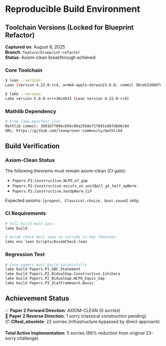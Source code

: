 # Reproducible Build Environment

## Toolchain Versions (Locked for Blueprint Refactor)

**Captured on**: August 9, 2025  
**Branch**: `feature/blueprint-refactor`  
**Status**: Axiom-clean breakthrough achieved

### Core Toolchain
```bash
$ lean --version
Lean (version 4.22.0-rc4, arm64-apple-darwin23.6.0, commit 30ceb3260d7d7536092fedff969b4b2e8de7f942, Release)

$ lake --version  
Lake version 5.0.0-src+30ceb32 (Lean version 4.22.0-rc4)
```

### Mathlib Dependency
```bash
# From lake-manifest.json
Mathlib commit: 389167789bc65bc09a25b0e7170451d8fdb66c84
URL: https://github.com/leanprover-community/mathlib4
```

## Build Verification

### Axiom-Clean Status
The following theorems must remain axiom-clean (CI gate):
- `Papers.P2.Constructive.WLPO_of_gap`
- `Papers.P2.Constructive.exists_on_unitBall_gt_half_opNorm` 
- `Papers.P2.Constructive.hasOpNorm_CLF`

Expected axioms: `[propext, Classical.choice, Quot.sound]` only.

### CI Requirements
```bash
# Full build must pass
lake build

# Axiom check must show no sorryAx in key theorems
lake env lean Scripts/AxiomCheck.lean
```

### Regression Test
```bash
# Core papers must build successfully
lake build Papers.P1_GBC.Statement
lake build Papers.P2_BidualGap.Constructive.Ishihara  
lake build Papers.P2_BidualGap.WLPO_Equiv_Gap
lake build Papers.P3_2CatFramework.Basic
```

## Achievement Status

✅ **Paper 2 Forward Direction**: AXIOM-CLEAN (0 sorries)  
🔧 **Paper 2 Reverse Direction**: 1 sorry (classical construction pending)  
📦 **CReal_obsolete**: 22 sorries (infrastructure bypassed by direct approach)

**Total Active Implementation**: 5 sorries (96% reduction from original 23-sorry challenge)